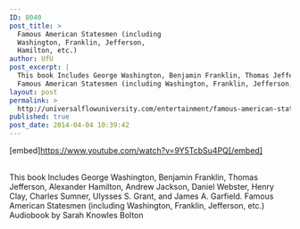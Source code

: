 ```yaml
---
ID: 8040
post_title: >
  Famous American Statesmen (including
  Washington, Franklin, Jefferson,
  Hamilton, etc.)
author: UfU
post_excerpt: |
  This book Includes George Washington, Benjamin Franklin, Thomas Jefferson, Alexander Hamilton, Andrew Jackson, Daniel Webster, Henry Clay, Charles Sumner, Ulysses S. Grant, and James A. Garfield.
  Famous American Statesmen (including Washington, Franklin, Jefferson, etc.) Audiobook by Sarah Knowles Bolton
layout: post
permalink: >
  http://universalflowuniversity.com/entertainment/famous-american-statesmen-including-washington-franklin-jefferson-hamilton-etc/
published: true
post_date: 2014-04-04 10:39:42
---
```

[embed]https://www.youtube.com/watch?v=9Y5TcbSu4PQ[/embed]</br></br>
<p>This book Includes George Washington, Benjamin Franklin, Thomas Jefferson, Alexander Hamilton, Andrew Jackson, Daniel Webster, Henry Clay, Charles Sumner, Ulysses S. Grant, and James A. Garfield. 
Famous American Statesmen (including Washington, Franklin, Jefferson, etc.) Audiobook by Sarah Knowles Bolton</p>